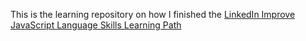 This is the learning repository on how I finished the [LinkedIn Improve JavaScript Language Skills Learning Path](https://www.linkedin.com/learning/paths/improve-your-javascript-language-skills)